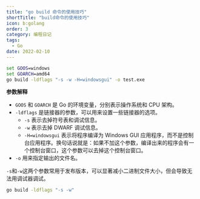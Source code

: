 ```yaml
---
title: "go build 命令的使用技巧"
shortTitle: "build命令的使用技巧"
icon: b:golang
order: 3
category: 编程日记
tags: 
  - Go
date: 2022-02-10
---
```


```bat
set GOOS=windows
set GOARCH=amd64
go build -ldflags "-s -w -H=windowsgui" -o test.exe
```

<!-- more -->

**参数解释**
- `GOOS` 和 `GOARCH` 是 Go 的环境变量，分别表示操作系统和 CPU 架构。
- `-ldflags` 是链接器的参数，可以用来设置一些链接器的选项。
  - `-s` 表示去掉符号表和调试信息。
  - `-w` 表示去掉 DWARF 调试信息。
  - `-H=windowsgui` 表示将程序编译为 Windows GUI 应用程序，而不是控制台应用程序。换句话说就是：如果不加这个参数，编译出来的程序会有一个控制台窗口，这个参数可以去掉这个控制台窗口。
- `-o` 用来指定输出的文件名。

`-s`和`-w`这两个参数常用于发布版本，可以显著减小二进制文件大小，但会导致无法用调试器调试。

```bat
go build -ldflags "-s -w"
```